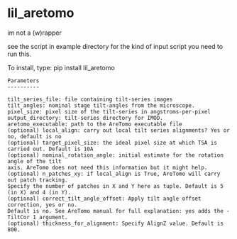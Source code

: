 # lil_aretomo

im not a (w)rapper

see the script in example directory for the kind of input script you need to run this.

To install, type:
pip install lil_aretomo


    Parameters
    ----------

    tilt_series_file: file containing tilt-series images
    tilt_angles: nominal stage tilt-angles from the microscope.
    pixel_size: pixel size of the tilt-series in angstroms-per-pixel
    output_directory: tilt-series directory for IMOD.
    aretomo_executable: path to the AreTomo executable file
    (optional) local_align: carry out local tilt series alignments? Yes or no, default is no
    (optional) target_pixel_size: the ideal pixel size at which TSA is carried out. Default is 10A
    (optional) nominal_rotation_angle: initial estimate for the rotation angle of the tilt
    axis. AreTomo does not need this information but it might help.
    (optional) n_patches_xy: if local_align is True, AreTomo will carry out patch tracking.
    Specify the number of patches in X and Y here as tuple. Default is 5 (in X) and 4 (in Y).
    (optional) correct_tilt_angle_offset: Apply tilt angle offset correction, yes or no.
    Default is no. See AreTomo manual for full explanation: yes adds the -TiltCor 1 argument.
    (optional) thickness_for_alignment: Specify AlignZ value. Default is 800.
